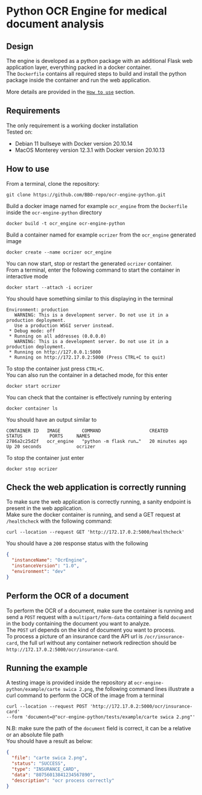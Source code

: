 # Python OCR Engine for medical document analysis
## Design
The engine is developed as a python package with an additional Flask web application layer, everything packed in a docker container.<br>
The `Dockerfile` contains all required steps to build and install the python package inside the container and run the web application.<br>

More details are provided in the [`How to use`](#how-to-use) section.

## Requirements
The only requirement is a working docker installation<br>
Tested on:
* Debian 11 bullseye with Docker version 20.10.14
* MacOS Monterey version 12.3.1 with Docker version 20.10.13

## How to use
From a terminal, clone the repository:
```
git clone https://github.com/BBO-repo/ocr-engine-python.git 
```
Build a docker image named for example `ocr_engine` from the `Dockerfile` inside the `ocr-engine-python` directory
```
docker build -t ocr_engine ocr-engine-python
```

Build a container named for example `ocrizer` from the `ocr_engine` generated image
```
docker create --name ocrizer ocr_engine
```

You can now start, stop or restart the generated `ocrizer` container.<br>
From a terminal, enter the following command to start the container in interactive mode
```
docker start --attach -i ocrizer
```
You should have something similar to this displaying in the terminal
```
Environment: production
   WARNING: This is a development server. Do not use it in a production deployment.
   Use a production WSGI server instead.
 * Debug mode: off
 * Running on all addresses (0.0.0.0)
   WARNING: This is a development server. Do not use it in a production deployment.
 * Running on http://127.0.0.1:5000
 * Running on http://172.17.0.2:5000 (Press CTRL+C to quit)
```
To stop the container just press `CTRL+C`.<br>
You can also run the container in a detached mode, for this enter
```
docker start ocrizer
```
You can check that the container is effectively running by entering
```
docker container ls
```
You should have an output similar to 
```
CONTAINER ID   IMAGE        COMMAND                  CREATED          STATUS          PORTS     NAMES
2786a2c25d2f   ocr_engine   "python -m flask run…"   20 minutes ago   Up 20 seconds             ocrizer
```
To stop the container just enter
```
docker stop ocrizer
```
## Check the web application is correctly running
To make sure the web application is correctly running, a sanity endpoint is present in the web application.<br>
Make sure the docker container is running, and send a GET request at `/healthcheck` with the following command:
```
curl --location --request GET 'http://172.17.0.2:5000/healthcheck'
```
You should have a `200` response status with the following
```json
{
  "instanceName": "OcrEngine",
  "instanceVersion": "1.0",
  "environment": "dev"
}
```

## Perform the OCR of a document
To perform the OCR of a document, make sure the container is running and send a `POST` request with a `multipart/form-data` containing a field `document` in the body containing the document you want to analyze.<br>
The `POST` url depends on the kind of document you want to process.<br>
To process a picture of an insurance card the API url is `/ocr/insurance-card`, the full url without any container network redirection should be `http://172.17.0.2:5000/ocr/insurance-card`.


## Running the example
A testing image is provided inside the repository at `ocr-engine-python/example/carte swica 2.png`, the following command lines illustrate a curl command to perform the OCR of the image from a terminal 
```
curl --location --request POST 'http://172.17.0.2:5000/ocr/insurance-card'
--form 'document=@"ocr-engine-python/tests/example/carte swica 2.png"'
```
N.B: make sure the path of the `document` field is correct, it can be a relative or an absolute file path<br>
You should have a result as below:
```json
{
  "file": "carte swica 2.png",
  "status": "SUCCESS",
  "type": "INSURANCE_CARD",
  "data": "80756013841234567890",
  "description": "ocr process correctly"
}
```

<!---
## Technical documentation
### Implementation details of the Python package
The python package is called `ocrize` and expects two parameters:<br>
* the type of document, `-t` or `--type`, possible values are:<br>
`1` for insurance card photo<br>
`2` for unilabs pdf document<br>
`3` for dianalabs pdf document<br>
N.B: for the moment only OCR for insurance card photo is implemented
* the path of the document on which ORC is performed, `-p` or `--path`

For example, the `ocrize` package is called inside the docker container with:<br>
```
python -m ocrize -t 1 -p /path/to/insurance/card/photo.png
```
You may need to perform the OCR of a document in your host machine while the document needs to be available inside the docker container.To solve this, you have to mount a volume with the docker container.<br><br>
Let's suppose your document is in your host machine at `/home/usr/data/image.png`, you can mount the folder `/home/usr/data` as a docker volume at `/data` with the `-v /home/usr/data:/data`. The image is now availabe inside the docker container at `/data/image.png`<br><br>
Since the docker container is used as an executable, from your host machine you can perform the OCR of the `image.png` document with the following command run from the terminal, it will create the container name `ocrizer` then call the `ocrize` python module
```
docker run -i -v /home/usr/data:/data --name ocrizer ocr_engine:latest python -m ocrize --type 1 --path /data/image.png
```
You should see the OCR result printed on the terminal as a json content with something like:
```
{"file": "/data/image.png", "status": "ProcessingStatus.SUCCESS", "type": 1, "data": "80756013841234567890"}
```
-->
